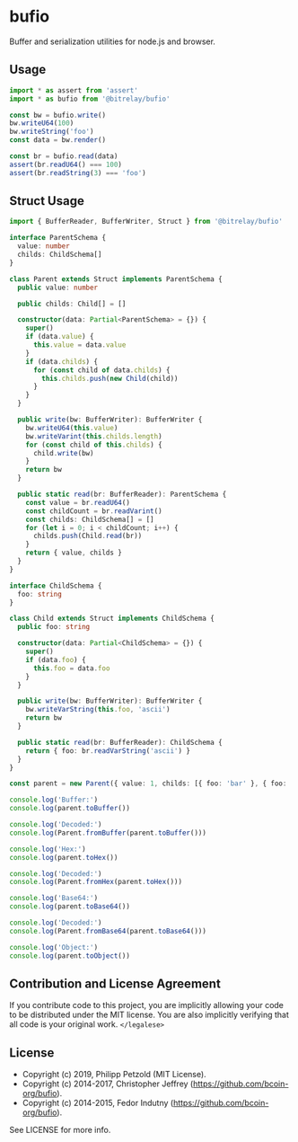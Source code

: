 # bufio

Buffer and serialization utilities for node.js and browser.

## Usage

```typescript
import * as assert from 'assert'
import * as bufio from '@bitrelay/bufio'

const bw = bufio.write()
bw.writeU64(100)
bw.writeString('foo')
const data = bw.render()

const br = bufio.read(data)
assert(br.readU64() === 100)
assert(br.readString(3) === 'foo')
```

## Struct Usage

```typescript
import { BufferReader, BufferWriter, Struct } from '@bitrelay/bufio'

interface ParentSchema {
  value: number
  childs: ChildSchema[]
}

class Parent extends Struct implements ParentSchema {
  public value: number

  public childs: Child[] = []

  constructor(data: Partial<ParentSchema> = {}) {
    super()
    if (data.value) {
      this.value = data.value
    }
    if (data.childs) {
      for (const child of data.childs) {
        this.childs.push(new Child(child))
      }
    }
  }

  public write(bw: BufferWriter): BufferWriter {
    bw.writeU64(this.value)
    bw.writeVarint(this.childs.length)
    for (const child of this.childs) {
      child.write(bw)
    }
    return bw
  }

  public static read(br: BufferReader): ParentSchema {
    const value = br.readU64()
    const childCount = br.readVarint()
    const childs: ChildSchema[] = []
    for (let i = 0; i < childCount; i++) {
      childs.push(Child.read(br))
    }
    return { value, childs }
  }
}

interface ChildSchema {
  foo: string
}

class Child extends Struct implements ChildSchema {
  public foo: string

  constructor(data: Partial<ChildSchema> = {}) {
    super()
    if (data.foo) {
      this.foo = data.foo
    }
  }

  public write(bw: BufferWriter): BufferWriter {
    bw.writeVarString(this.foo, 'ascii')
    return bw
  }

  public static read(br: BufferReader): ChildSchema {
    return { foo: br.readVarString('ascii') }
  }
}

const parent = new Parent({ value: 1, childs: [{ foo: 'bar' }, { foo: 'another' }] })

console.log('Buffer:')
console.log(parent.toBuffer())

console.log('Decoded:')
console.log(Parent.fromBuffer(parent.toBuffer()))

console.log('Hex:')
console.log(parent.toHex())

console.log('Decoded:')
console.log(Parent.fromHex(parent.toHex()))

console.log('Base64:')
console.log(parent.toBase64())

console.log('Decoded:')
console.log(Parent.fromBase64(parent.toBase64()))

console.log('Object:')
console.log(parent.toObject())
```

## Contribution and License Agreement

If you contribute code to this project, you are implicitly allowing your code
to be distributed under the MIT license. You are also implicitly verifying that
all code is your original work. `</legalese>`

## License

- Copyright (c) 2019, Philipp Petzold (MIT License).
- Copyright (c) 2014-2017, Christopher Jeffrey (https://github.com/bcoin-org/bufio).
- Copyright (c) 2014-2015, Fedor Indutny (https://github.com/bcoin-org/bufio).

See LICENSE for more info.
